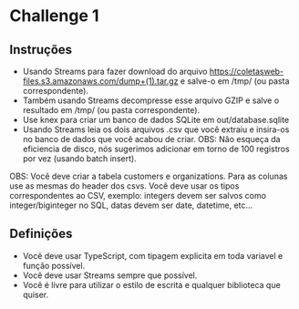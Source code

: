 # Challenge 1

## Instruções

- Usando Streams para fazer download do arquivo https://coletasweb-files.s3.amazonaws.com/dump+(1).tar.gz e salve-o em /tmp/ (ou pasta correspondente).
- Também usando Streams decompresse esse arquivo GZIP e salve o resultado  em /tmp/ (ou pasta correspondente).
- Use knex para criar um banco de dados SQLite em out/database.sqlite
- Usando Streams leia os dois arquivos .csv que você extraiu e insira-os no banco de dados que você acabou de criar. OBS: Não esqueça da eficiencia de disco, nós sugerimos adicionar em torno de 100 registros por vez (usando batch insert).

OBS: Você deve criar a tabela customers e organizations. Para as colunas use as mesmas do header dos csvs. Você deve usar os tipos correspondentes ao CSV, exemplo: integers devem ser salvos como integer/biginteger no SQL, datas devem ser date, datetime, etc...

## Definições

- Você deve usar TypeScript, com tipagem explicita em toda variavel e função possível.
- Você deve usar Streams sempre que possível.
- Você é livre para utilizar o estilo de escrita e qualquer biblioteca que quiser.